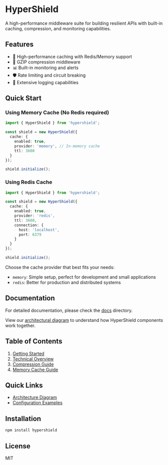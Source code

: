 # HyperShield

A high-performance middleware suite for building resilient APIs with built-in caching, compression, and monitoring capabilities.

## Features

- 🚀 High-performance caching with Redis/Memory support
- 🔄 GZIP compression middleware
- 📊 Built-in monitoring and alerts
- 🛡️ Rate limiting and circuit breaking
- 📝 Extensive logging capabilities

## Quick Start

### Using Memory Cache (No Redis required)

```typescript
import { HyperShield } from 'hypershield';

const shield = new HyperShield({
  cache: {
    enabled: true,
    provider: 'memory', // In-memory cache
    ttl: 3600
  }
});

shield.initialize();
```

### Using Redis Cache

```typescript
import { HyperShield } from 'hypershield';

const shield = new HyperShield({
  cache: {
    enabled: true,
    provider: 'redis',
    ttl: 3600,
    connection: {
      host: 'localhost',
      port: 6379
    }
  }
});

shield.initialize();
```

Choose the cache provider that best fits your needs:
- `memory`: Simple setup, perfect for development and small applications
- `redis`: Better for production and distributed systems

## Documentation

For detailed documentation, please check the [docs](./docs) directory.

View our [architectural diagram](./assets/diagrams/HyperShield.png) to understand how HyperShield components work together.

## Table of Contents

1. [Getting Started](./docs/getting-started.md)
2. [Technical Overview](./docs/technical-overview.md)
3. [Compression Guide](./docs/compression.md)
4. [Memory Cache Guide](./docs/memory-cache.md)

## Quick Links

- [Architecture Diagram](./assets/diagrams/HyperShield.png)
- [Configuration Examples](./examples/)

## Installation

```bash
npm install hypershield
```

## License

MIT
